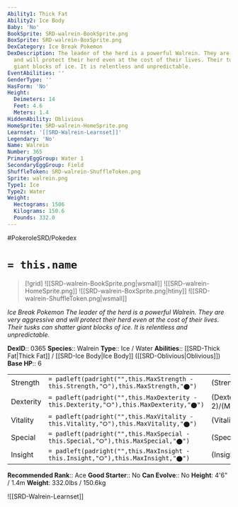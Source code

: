 ```yaml
---
Ability1: Thick Fat
Ability2: Ice Body
Baby: 'No'
BookSprite: SRD-walrein-BookSprite.png
BoxSprite: SRD-walrein-BoxSprite.png
DexCategory: Ice Break Pokemon
DexDescription: The leader of the herd is a powerful Walrein. They are very aggressive
  and will protect their herd even at the cost of their lives. Their tusks can shatter
  giant blocks of ice. It is relentless and unpredictable.
EventAbilities: ''
GenderType: ''
HasForm: 'No'
Height:
  Deimeters: 14
  Feet: 4.6
  Meters: 1.4
HiddenAbility: Oblivious
HomeSprite: SRD-walrein-HomeSprite.png
Learnset: '[[SRD-Walrein-Learnset]]'
Legendary: 'No'
Name: Walrein
Number: 365
PrimaryEggGroup: Water 1
SecondaryEggGroup: Field
ShuffleToken: SRD-walrein-ShuffleToken.png
Sprite: walrein.png
Type1: Ice
Type2: Water
Weight:
  Hectograms: 1506
  Kilograms: 150.6
  Pounds: 332.0
---
```


#PokeroleSRD/Pokedex

# `= this.name`

> [!grid]
> ![[SRD-walrein-BookSprite.png|wsmall]]
> ![[SRD-walrein-HomeSprite.png]]
> ![[SRD-walrein-BoxSprite.png|htiny]]
> ![[SRD-walrein-ShuffleToken.png|wsmall]]


*Ice Break Pokemon*
*The leader of the herd is a powerful Walrein. They are very aggressive and will protect their herd even at the cost of their lives. Their tusks can shatter giant blocks of ice. It is relentless and unpredictable.*

**DexID**:: 0365
**Species**:: Walrein
**Type**:: Ice / Water
**Abilities**:: [[SRD-Thick Fat|Thick Fat]] / [[SRD-Ice Body|Ice Body]] ([[SRD-Oblivious|Oblivious]])
**Base HP**:: 6

|           |                                                                                        |                                          |
| --------- | -------------------------------------------------------------------------------------- | ---------------------------------------- |
| Strength  | `= padleft(padright("",this.MaxStrength - this.Strength,"⭘"),this.MaxStrength,"⬤")`    | (Strength::2)/(MaxStrength::5)   |
| Dexterity | `= padleft(padright("",this.MaxDexterity - this.Dexterity,"⭘"),this.MaxDexterity,"⬤")` | (Dexterity:: 2)/(MaxDexterity::4) |
| Vitality  | `= padleft(padright("",this.MaxVitality - this.Vitality,"⭘"),this.MaxVitality,"⬤")`    | (Vitality::3)/(MaxVitality::6)   |
| Special   | `= padleft(padright("",this.MaxSpecial - this.Special,"⭘"),this.MaxSpecial,"⬤")`       | (Special::3)/(MaxSpecial::6)     |
| Insight   | `= padleft(padright("",this.MaxInsight - this.Insight,"⭘"),this.MaxInsight,"⬤")`       | (Insight::2)/(MaxInsight::5)     |


**Recommended Rank**:: Ace
**Good Starter**:: No
**Can Evolve**:: No
**Height**: 4'6" / 1.4m
**Weight**: 332.0lbs / 150.6kg

![[SRD-Walrein-Learnset]]